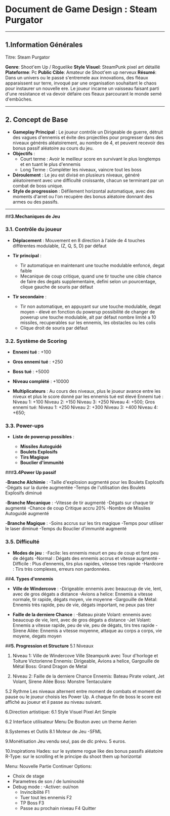 # **Document de Game Design : Steam Purgator**
---
## **1.Information Générales**

Titre: Steam Purgator

**Genre**: Shoot'em Up / Roguelike
**Style Visuel**: SteamPunk pixel art détaillé
**Plateforme**: Pc
**Public Cible**: Amateur de Shoot'em up nerveux
**Résumé**: 
Dans un univers ou le passé s'entremele aux innovations, des fléaux apparaissent sur terre, invoqué par une organisation souhaitant le chaos pour instaurer un nouvelle ere. Le joueur incarne un vaisseau faisant parti d'une resistance et va devoir défaire ces fleaux parcourant le monde semé d'embûches.

---

## **2. Concept de Base**
- **Gameplay Principal** : Le joueur contrôle un Dirigeable de guerre, détruit des vagues d'ennemis et évite des projectiles pour progresser dans des niveaux générés aléatoirement, au nombre de 4, et peuvent recevoir des bonus passif aléatoire au cours du jeu. 
- **Objectifs** : 
  - Court terme : Avoir le meilleur score en survivant le plus longtemps et en tuant le plus d'ennemis
  - Long Terme :  Compléter les niveaux, vaincre tout les boss
- **Déroulement** :  Le jeu est divisé en plusieurs niveaux, généré aléatoirement avec une difficulté croissante, chacun se terminant par un combat de boss unique.
- **Style de progression** : Défilement horizontal automatique, avec des moments d'arret ou l'on recupère des bonus aléatoire donnant des armes ou des passifs.

---

##**3.Mechaniques de Jeu**

### **3.1. Contrôle du joueur**

- **Déplacement** : Mouvement en 8 direction à l'aide de 4 touches différentes modulable, (Z, Q, S, D) par défaut

- **Tir principal** :
  - Tir automatique en maintenant une touche modulable enfoncé, degat faible
  - Mecanique de coup critique, quand une tir touche une cible chance de faire des degats supplementaire, defini selon un pourcentage, clique gauche de souris par défaut

- **Tir secondaire** :
  - Tir non automatique, en appuyant sur une touche modulable, degat moyen - élevé en fonction du powerup
possibilité de changer de powerup une touche modulable, alt par défaut
nombre limité a 10 missiles, recuperables sur les ennemis, les obstacles ou les colis
  - Clique droit de souris par défaut

### **3.2. Système de Scoring**

- **Ennemi tué** : +100
- **Gros ennemi tué** : +250
- **Boss tué** : +5000
- **Niveau complété** : +10000

- **Multiplicateurs** : 
Au cours des niveaux, plus le joueur avance entre les niveux et plus le score donné par les ennemis tué est élevé
Ennemi tué : Niveau 1: +100 Niveau 2: +150 Niveau 3: +250 Niveau 4: +500;
Gros ennemi tué: Niveau 1: +250 Niveau 2: +300 Niveau 3: +400 Niveau 4: +650;


### **3.3. Power-ups**

- **Liste de powerup possibles** :

    - **Missiles Autoguidé**
    - **Boulets Explosifs**
    - **Tirs Magique**
    - **Bouclier d'immunité**


###**3.4Power Up passif** 

-**Branche Alchimie** :
  -Taille d'explosion augmenté pour les Boulets Explosifs
  -Dégats sur la durée augmentée
  -Temps de l'utilisation des Boulets Explosifs diminué

-**Branche Mecanique** :
  -Vitesse de tir augmenté
  -Dégats sur chaque tir augmenté
  -Chance de coup Critique accru 20%
  -Nombre de Missiles Autoguidé augmenté

-**Branche Magique** :
  -Soins accrus sur les tirs magique
  -Temps pour utiliser le laser diminué
  -Temps du Bouclier d'immunité augmenté



### **3.5. Difficulté**
- **Modes de jeu** :
  -Facile: les ennemis meurt en peu de coup et font peu de dégats
  -Normal : Dégats des ennemis accrus et vitesse augmenté
  -Difficile : Plus d’ennemis, tirs plus rapides, vitesse tres rapide
  -Hardcore : Tirs très complexes, erreurs non pardonnées.



##**4. Types d'ennemis**
- **Ville de Windercove** : 
  -Dirigeable: ennemis avec beaucoup de vie, lent, avec de gros dégats a distance
  -Avions a helice: Ennemis a vitesse normale, tir rapide, dégats moyen, vie moyenne
  -Gargouille de Métal: Ennemis très rapide, peu de vie, dégats important, ne peux pas tirer

- **Faille de la derniere Chance** :
  -Bateau pirate Volant: ennemis avec beaucoup de vie, lent, avec de gros dégats a distance
  -Jet Volant: Ennemis a vitesse rapide, peu de vie, peu de dégats, tirs tres rapide
  -Sirene Ailée: Ennemis a vitesse moyenne, attaque au corps a corps, vie moyene, degats moyen

##**5. Progression et Structure**
5.1 Niveaux
1. Niveau 1:
Ville de Windercove
Ville Steampunk avec Tour d'horloge et Toiture Victorienne
Ennemis: Dirigeable, Avions a helice, Gargouille de Métal 
Boss: Grand Dragon de Metal

2. Niveau 2:
Faille de la derniere Chance
Ennemis: Bateau Pirate volant, Jet Volant, Sirene Ailée
Boss: Monstre Tentaculaire



5.2 Rythme
Les niveaux alternent entre moment de combats et moment de pause ou le joueur choisis les Power Up. A chaque fin de boss le score est affiché au joueur et il passe au niveau suivant.


6.Direction artistique:
6.1 Style Visuel
Pixel Art Simple

6.2 Interface utilisateur
Menu De Bouton avec un theme Aerien

8.Systemes et Outils
8.1 Moteur de Jeu
-SFML


9.Monétisation
Jeu vendu seul, pas de dlc prévu. 5 euros.

10.Inspirations
Hades: sur le systeme rogue like des bonus passifs aléatoire
R-Type: sur le scrolling et le principe du shoot them up horizontal



Menu: 
Nouvelle Partie
Continuer
Options:
  - Choix de stage
  - Parametres de son / de luminosité
  - Debug mode :
    -Activer: oui/non
    - Invincibilité F1
    - Tuer tout les ennemis F2
    - TP Boss F3
    - Passe au prochain niveau F4
Quitter
